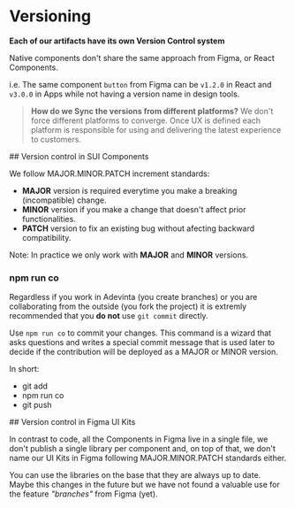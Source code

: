 # Versioning

**Each of our artifacts have its own Version Control system**

Native components don't share the same approach from Figma, or React Components.

i.e. The same component `button` from Figma can be `v1.2.0` in React and `v3.0.0` in Apps while not having a version name in design tools. 

> **How do we Sync the versions from different platforms?**
> We don't force different platforms to converge. Once UX is defined each platform is responsible for using and delivering the latest experience to customers.

## Version control in SUI Components

We follow MAJOR.MINOR.PATCH increment standards:

- **MAJOR** version is required everytime you make a breaking (incompatible) change.
- **MINOR** version if you make a change that doesn't affect prior functionalities.
- **PATCH** version to fix an existing bug without afecting backward compatibility.

Note: In practice we only work with **MAJOR** and **MINOR** versions.

### npm run co

Regardless if you work in Adevinta (you create branches) or you are collaborating from the outside (you fork the project) it is extremly recommended that you **do not** use `git commit` directly.

Use `npm run co` to commit your changes. This command is a wizard that asks questions and writes a special commit message that is used later to decide if the contribution will be deployed as a MAJOR or MINOR version.

In short:

- git add
- npm run co
- git push

## Version control in Figma UI Kits

In contrast to code, all the Components in Figma live in a single file, we don't publish a single library per component and, on top of that, we don't name our UI Kits in Figma following MAJOR.MINOR.PATCH standards either.

You can use the libraries on the base that they are always up to date. Maybe this changes in the future but we have not found a valuable use for the feature _"branches"_ from Figma (yet).

